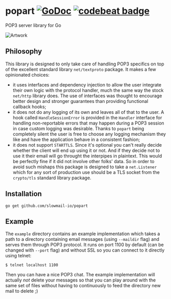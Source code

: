 # popart [![GoDoc](https://godoc.org/github.com/slowmail-io/popart?status.svg)](https://godoc.org/github.com/slowmail-io/popart) [![codebeat badge](https://codebeat.co/badges/7c72f4f2-ba1a-453d-85fe-fb3936af3c8a)](https://codebeat.co/projects/github-com-slowmail-io-popart)

POP3 server library for Go

![Artwork](http://blogs.artinfo.com/artintheair/files/2012/10/Newsweek-cover-crop.jpg)

Philosophy
---

This library is designed to only take care of handling POP3 specifics on top of the excellent standard library `net/textproto` package. It makes a few opinionated choices:

* it uses interfaces and dependency injection to allow the user integrate their own logic with the protocol handler, much the same way the stock `net/http` library does. The use of interfaces was thought to encourage better design and stronger guarantees than providing functional callback hooks;
* it does not do any logging of its own and leaves all of that to the user. A hook called `HandleSessionError` is provided in the `Handler` interface for handling non-reportable errors that may happen during a POP3 session in case custom logging was desirable. Thanks to `popart` being completely silent the user is free to choose any logging mechanism they like and have the application behave in a consistent fashion;
* it does not support `STARTTLS`. Since it's optional you can't really decide whether the client will end up using it or not. And if they decide not to use it their email will go throught the interpipes in plaintext. This would be perfectly fine if it did not involve other folks' data. So in order to avoid such mishaps this package is designed to take a `net.Listener` which for any sort of production use should be a TLS socket from the `crypto/tls` standard library package.

Installation
---

```
go get github.com/slowmail-io/popart
```

Example
---

The `example` directory contains an example implementation which takes a path to a directory containing email messages (using `--maildir` flag) and serves them through POP3 protocol. It runs on port 1100 by default (can be changed with `--port` flag) and without SSL so you can connect to it directly using telnet:

```
$ telnet localhost 1100
```

Then you can have a nice POP3 chat. The example implementation will actually *not* delete your messages so that you can play around with the same set of files without having to continuously to feed the directory new mail to delete ;)
